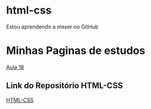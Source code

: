 # html-css
 Estou aprendendo a mexer no GitHub
 <h1>Minhas Paginas de estudos</h1>
 <a href="https://inregis.github.io/html-css/aula/A018/index.html">Aula 18</a>
 <h2>Link do Repositório HTML-CSS </h2>
<a href="https://github.com/inregis/html-css">HTML-CSS </a>
